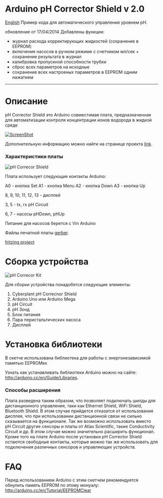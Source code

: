 # Arduino pH Corrector Shield v 2.0
[English](https://github.com/cyberplantru/Arduino-pH-Corrector-Shield-v2.0-English)
Пример кода для автоматического управления уровнем pH.

обновление от 17/04/2014
Добавлены функции:
* журнал расхода корректирующих жидкостей (сохранение в EEPROM)
* включение насосов в ручном режиме с счетчиком мл/сек + сохранение результата в журнал
* калибровка пропускной способности трубки
* сброс всех параметров на исходные
* сохранение всех настроеных параметров в EEPROM одним нажатием 
__________

# Описание


pH Corrector Shield это Arduino совместимая плата,
предназначенная для автоматизации контроля концентрации ионов водорода в жидкой среде

[![ScreenShot](https://raw.github.com/GabLeRoux/WebMole/master/ressources/WebMole_Youtube_Video.png)](http://www.youtube.com/watch?v=vZGudOGjutk)

Дополнительную информацию можно найти на странице проекта [link](http://www.cyberplant.info).

### Характеристики платы

![pH Correcor Shield](http://cyberplant.ru/modules/blogwp/wordpress/wp-content/uploads/2014/01/pH_Corrector_Shield_400.jpg)

Плата использует следующие контакты Arduino:

A0 - кнопка Set
A1 - кнопка Menu
A2 - кнопка Down
A3 - кнопка Up

8, 9, 10, 11, 12, 13 - дисплей

3, 5 - tx, rx pH Circuit

6, 7 - насосы pHDown, pHUp

Питание для насосов берется с Vin Arduino

Файлы печатной платы [gerber](http://cyberplant.ru/modules/blogwp/wordpress/wp-content/uploads/2014/01/pH_Shield_2.5.zip).

[fritzing project](http://fritzing.org/projects/ph-corrector-shield-v20)

# Сборка устройства

![pH Correcor Kit](http://cyberplant.ru/modules/blogwp/wordpress/wp-content/uploads/2014/01/pH_kit_1_400.jpg)

Для сборки устройства понадобятся следующие элементы:
1. Cyberplant pH Correcnor Shield
2. Arduino Uno или Arduino Mega 
3. pH Circuit
4. pH Зонд
5. Блок питания 
6. Пара перистальтических насоса
7. Дисплей



# Установка библиотеки

В скетче использована библиотека для работы
с энергонезависимой памятью EEPROMex

Узнать как устанавливать библиотеки Arduino можно на сайте: <http://arduino.cc/en/Guide/Libraries>.


### Способы расширения

Плата разведена таким образом, что позволяет подключать
шилды для дистанционного управления, таки как Ethernet Shield, 
WiFi Shield, Bluetooth Shield.
В этом случае прийдется отказатся от использования дисплея, что при использовании дистанционной связи не сильно сказывается на функционале.
Так же возможно использовать вместо pH Circuit другие сенсоры и платы от Atlas Scientific, такие Conductivity Circuit и др. 
В этом случае можно значительно расширить функционал.
Кроме того на плате Arduino после установки pH Corrector Shield остаются свободные контакты, которые можно так же использовать для подключения различных сенсоров и управляющих устройств.

# FAQ

Перед использованием Arduino c этим скетчем рекомендуется
обнулить память EEPROM по этому монуалу: <http://arduino.cc/en/Tutorial/EEPROMClear>

